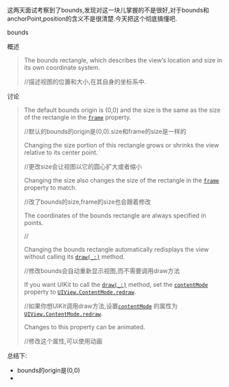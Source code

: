 这两天面试考察到了bounds,发现对这一块儿掌握的不是很好,对于bounds和anchorPoint,position的含义不是很清楚.今天把这个彻底搞懂吧.

bounds

概述

> The bounds rectangle, which describes the view’s location and size in its own coordinate system.
>
> //描述视图的位置和大小,在其自身的坐标系中.

讨论

> The default bounds origin is (0,0) and the size is the same as the size of the rectangle in the [`frame`](https://developer.apple.com/documentation/uikit/uiview/1622621-frame) property. 
>
> //默认的bounds的origin是(0,0).size和frame的size是一样的
>
> Changing the size portion of this rectangle grows or shrinks the view relative to its center point. 
>
> //更改size会让视图以它的圆心扩大或者缩小
>
> Changing the size also changes the size of the rectangle in the [`frame`](https://developer.apple.com/documentation/uikit/uiview/1622621-frame) property to match.
>
> //改了bounds的size,frame的size也会跟着修改
>
> The coordinates of the bounds rectangle are always specified in points.
>
> //
>
> Changing the bounds rectangle automatically redisplays the view without calling its [`draw(_:)`](https://developer.apple.com/documentation/uikit/uiview/1622529-draw) method. 
>
> //修改bounds会自动重新显示视图,而不需要调用draw方法
>
> If you want UIKit to call the [`draw(_:)`](https://developer.apple.com/documentation/uikit/uiview/1622529-draw) method, set the [`contentMode`](https://developer.apple.com/documentation/uikit/uiview/1622619-contentmode) property to [`UIView.ContentMode.redraw`](https://developer.apple.com/documentation/uikit/uiview/contentmode/redraw).
>
> //如果你想UIKit调用draw方法,设置[`contentMode`](https://developer.apple.com/documentation/uikit/uiview/1622619-contentmode) 的属性为[`UIView.ContentMode.redraw`](https://developer.apple.com/documentation/uikit/uiview/contentmode/redraw).
>
> Changes to this property can be animated.
>
> //修改这个属性,可以使用动画

总结下:

- bounds的origin是(0,0)
- 
